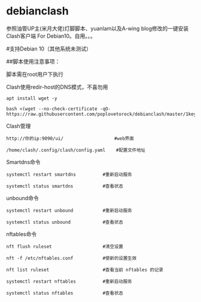 # debianclash
参照油管UP主(米月大佬)灯脚脚本、yuanlam以及A-wing blog修改的一键安装Clash客户端 For Debian10。自用。。。

#支持Debian 10（其他系统未测试）

##脚本使用注意事项：

脚本需在root用户下执行

Clash使用redir-host的DNS模式，不喜勿用
```
apt install wget -y
```

```
bash <(wget --no-check-certificate -qO- https://raw.githubusercontent.com/poplovetorock/debianclash/master/1key)
```
Clash管理
```
http://你的ip:9090/ui/                   #web界面

/home/clash/.config/clash/config.yaml    #配置文件地址
```

Smartdns命令

```
systemctl restart smartdns          #重新启动服务

systemctl status smartdns           #查看状态
```
unbound命令
```
systemctl restart unbound           #重新启动服务

systemctl status unbound            #查看状态
```
nftables命令
```
nft flush ruleset                   #清空设置

nft -f /etc/nftables.conf           #使新的设置生效

nft list ruleset                    #查看当前 nftables 的记录

systemctl restart nftables          #重新启动服务

systemctl status nftables           #查看状态
```
